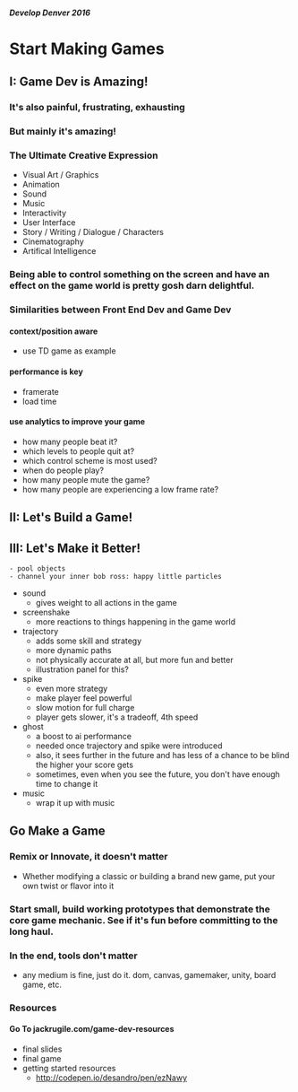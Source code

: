 ##### Develop Denver 2016

# Start Making Games







## I: Game Dev is Amazing!

### It's also painful, frustrating, exhausting

### But mainly it's amazing!

### The Ultimate Creative Expression
- Visual Art / Graphics
- Animation
- Sound
- Music
- Interactivity
- User Interface
- Story / Writing / Dialogue / Characters
- Cinematography
- Artifical Intelligence

### Being able to control something on the screen and have an effect on the game world is pretty gosh darn delightful.

### Similarities between Front End Dev and Game Dev

#### context/position aware
- use TD game as example

#### performance is key
- framerate
- load time

#### use analytics to improve your game
- how many people beat it?
- which levels to people quit at?
- which control scheme is most used?
- when do people play?
- how many people mute the game?
- how many people are experiencing a low frame rate?











## II: Let's Build a Game!










## III: Let's Make it Better!



	- pool objects
	- channel your inner bob ross: happy little particles


	
- sound
	- gives weight to all actions in the game
- screenshake
	- more reactions to things happening in the game world
- trajectory
	- adds some skill and strategy
	- more dynamic paths
	- not physically accurate at all, but more fun and better
	- illustration panel for this?
- spike
	- even more strategy
	- make player feel powerful
	- slow motion for full charge
	- player gets slower, it's a tradeoff, 4th speed
- ghost
	- a boost to ai performance
	- needed once trajectory and spike were introduced
	- also, it sees further in the future and has less of a chance to be blind the higher your score gets
	- sometimes, even when you see the future, you don't have enough time to change it
- music
	- wrap it up with music






## Go Make a Game

### Remix or Innovate, it doesn't matter

- Whether modifying a classic or building a brand new game, put your own twist or flavor into it

### Start small, build working prototypes that demonstrate the core game mechanic. See if it's fun before committing to the long haul.

### In the end, tools don't matter

- any medium is fine, just do it. dom, canvas, gamemaker, unity, board game, etc.

### Resources

#### Go To jackrugile.com/game-dev-resources

- final slides
- final game
- getting started resources
	- http://codepen.io/desandro/pen/ezNawy